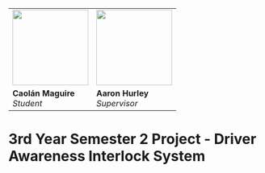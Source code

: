 <table>
  <tr>
    <td> <img src="https://avatars.githubusercontent.com/u/36414229?v=4" width="150px"/> </td>
    <td> <img src="https://www.shutterstock.com/image-vector/vector-flat-illustration-grayscale-avatar-600nw-2281862025.jpg" width="150px"/> </td>
  </tr>
  <tr>
    <td> <b>Caolán Maguire</b> <br/> <i>Student</i> </td>
    <td> <b>Aaron Hurley</b> <br/> <i>Supervisor</i> </td>
  </tr>
</table>


# 3rd Year Semester 2 Project - Driver Awareness Interlock System
